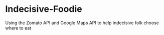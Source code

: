 # Indecisive-Foodie
Using the Zomato API and Google Maps API to help indecisive folk choose where to eat
